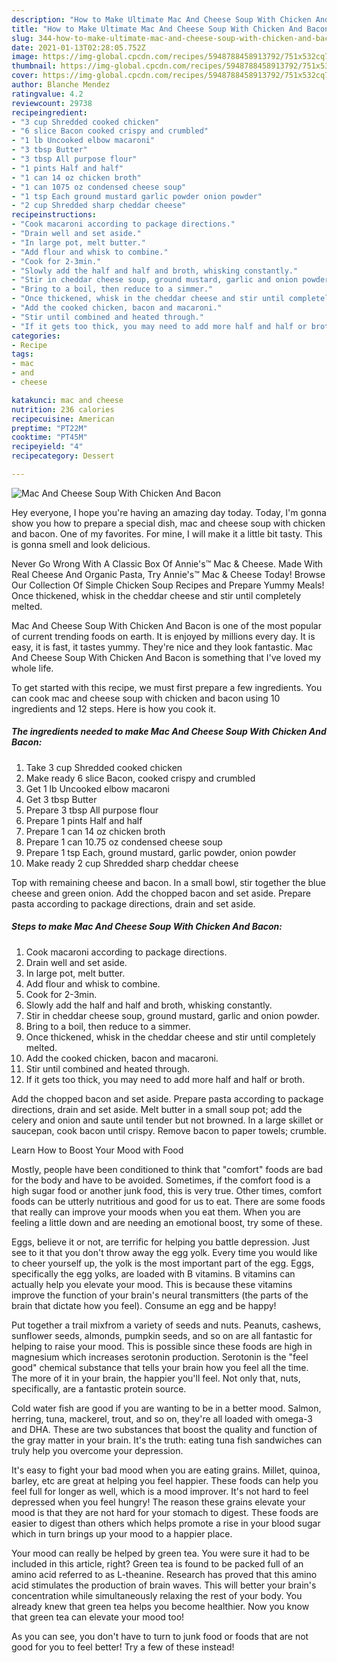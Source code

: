 ```yaml
---
description: "How to Make Ultimate Mac And Cheese Soup With Chicken And Bacon"
title: "How to Make Ultimate Mac And Cheese Soup With Chicken And Bacon"
slug: 344-how-to-make-ultimate-mac-and-cheese-soup-with-chicken-and-bacon
date: 2021-01-13T02:28:05.752Z
image: https://img-global.cpcdn.com/recipes/5948788458913792/751x532cq70/mac-and-cheese-soup-with-chicken-and-bacon-recipe-main-photo.jpg
thumbnail: https://img-global.cpcdn.com/recipes/5948788458913792/751x532cq70/mac-and-cheese-soup-with-chicken-and-bacon-recipe-main-photo.jpg
cover: https://img-global.cpcdn.com/recipes/5948788458913792/751x532cq70/mac-and-cheese-soup-with-chicken-and-bacon-recipe-main-photo.jpg
author: Blanche Mendez
ratingvalue: 4.2
reviewcount: 29738
recipeingredient:
- "3 cup Shredded cooked chicken"
- "6 slice Bacon cooked crispy and crumbled"
- "1 lb Uncooked elbow macaroni"
- "3 tbsp Butter"
- "3 tbsp All purpose flour"
- "1 pints Half and half"
- "1 can 14 oz chicken broth"
- "1 can 1075 oz condensed cheese soup"
- "1 tsp Each ground mustard garlic powder onion powder"
- "2 cup Shredded sharp cheddar cheese"
recipeinstructions:
- "Cook macaroni according to package directions."
- "Drain well and set aside."
- "In large pot, melt butter."
- "Add flour and whisk to combine."
- "Cook for 2-3min."
- "Slowly add the half and half and broth, whisking constantly."
- "Stir in cheddar cheese soup, ground mustard, garlic and onion powder."
- "Bring to a boil, then reduce to a simmer."
- "Once thickened, whisk in the cheddar cheese and stir until completely melted."
- "Add the cooked chicken, bacon and macaroni."
- "Stir until combined and heated through."
- "If it gets too thick, you may need to add more half and half or broth."
categories:
- Recipe
tags:
- mac
- and
- cheese

katakunci: mac and cheese 
nutrition: 236 calories
recipecuisine: American
preptime: "PT22M"
cooktime: "PT45M"
recipeyield: "4"
recipecategory: Dessert

---
```



![Mac And Cheese Soup With Chicken And Bacon](https://img-global.cpcdn.com/recipes/5948788458913792/751x532cq70/mac-and-cheese-soup-with-chicken-and-bacon-recipe-main-photo.jpg)

Hey everyone, I hope you're having an amazing day today. Today, I'm gonna show you how to prepare a special dish, mac and cheese soup with chicken and bacon. One of my favorites. For mine, I will make it a little bit tasty. This is gonna smell and look delicious.

Never Go Wrong With A Classic Box Of Annie&#39;s™ Mac &amp; Cheese. Made With Real Cheese And Organic Pasta, Try Annie&#39;s™ Mac &amp; Cheese Today! Browse Our Collection Of Simple Chicken Soup Recipes and Prepare Yummy Meals! Once thickened, whisk in the cheddar cheese and stir until completely melted.

Mac And Cheese Soup With Chicken And Bacon is one of the most popular of current trending foods on earth. It is enjoyed by millions every day. It is easy, it is fast, it tastes yummy. They're nice and they look fantastic. Mac And Cheese Soup With Chicken And Bacon is something that I've loved my whole life.


To get started with this recipe, we must first prepare a few ingredients. You can cook mac and cheese soup with chicken and bacon using 10 ingredients and 12 steps. Here is how you cook it.

<!--inarticleads1-->

##### The ingredients needed to make Mac And Cheese Soup With Chicken And Bacon:

1. Take 3 cup Shredded cooked chicken
1. Make ready 6 slice Bacon, cooked crispy and crumbled
1. Get 1 lb Uncooked elbow macaroni
1. Get 3 tbsp Butter
1. Prepare 3 tbsp All purpose flour
1. Prepare 1 pints Half and half
1. Prepare 1 can 14 oz chicken broth
1. Prepare 1 can 10.75 oz condensed cheese soup
1. Prepare 1 tsp Each, ground mustard, garlic powder, onion powder
1. Make ready 2 cup Shredded sharp cheddar cheese


Top with remaining cheese and bacon. In a small bowl, stir together the blue cheese and green onion. Add the chopped bacon and set aside. Prepare pasta according to package directions, drain and set aside. 

<!--inarticleads2-->

##### Steps to make Mac And Cheese Soup With Chicken And Bacon:

1. Cook macaroni according to package directions.
1. Drain well and set aside.
1. In large pot, melt butter.
1. Add flour and whisk to combine.
1. Cook for 2-3min.
1. Slowly add the half and half and broth, whisking constantly.
1. Stir in cheddar cheese soup, ground mustard, garlic and onion powder.
1. Bring to a boil, then reduce to a simmer.
1. Once thickened, whisk in the cheddar cheese and stir until completely melted.
1. Add the cooked chicken, bacon and macaroni.
1. Stir until combined and heated through.
1. If it gets too thick, you may need to add more half and half or broth.


Add the chopped bacon and set aside. Prepare pasta according to package directions, drain and set aside. Melt butter in a small soup pot; add the celery and onion and saute until tender but not browned. In a large skillet or saucepan, cook bacon until crispy. Remove bacon to paper towels; crumble. 

Learn How to Boost Your Mood with Food


Mostly, people have been conditioned to think that "comfort" foods are bad for the body and have to be avoided. Sometimes, if the comfort food is a high sugar food or another junk food, this is very true. Other times, comfort foods can be utterly nutritious and good for us to eat. There are some foods that really can improve your moods when you eat them. When you are feeling a little down and are needing an emotional boost, try some of these.

Eggs, believe it or not, are terrific for helping you battle depression. Just see to it that you don't throw away the egg yolk. Every time you would like to cheer yourself up, the yolk is the most important part of the egg. Eggs, specifically the egg yolks, are loaded with B vitamins. B vitamins can actually help you elevate your mood. This is because these vitamins improve the function of your brain's neural transmitters (the parts of the brain that dictate how you feel). Consume an egg and be happy!

Put together a trail mixfrom a variety of seeds and nuts. Peanuts, cashews, sunflower seeds, almonds, pumpkin seeds, and so on are all fantastic for helping to raise your mood. This is possible since these foods are high in magnesium which increases serotonin production. Serotonin is the "feel good" chemical substance that tells your brain how you feel all the time. The more of it in your brain, the happier you'll feel. Not only that, nuts, specifically, are a fantastic protein source.

Cold water fish are good if you are wanting to be in a better mood. Salmon, herring, tuna, mackerel, trout, and so on, they're all loaded with omega-3 and DHA. These are two substances that boost the quality and function of the gray matter in your brain. It's the truth: eating tuna fish sandwiches can truly help you overcome your depression. 

It's easy to fight your bad mood when you are eating grains. Millet, quinoa, barley, etc are great at helping you feel happier. These foods can help you feel full for longer as well, which is a mood improver. It's not hard to feel depressed when you feel hungry! The reason these grains elevate your mood is that they are not hard for your stomach to digest. These foods are easier to digest than others which helps promote a rise in your blood sugar which in turn brings up your mood to a happier place.

Your mood can really be helped by green tea. You were sure it had to be included in this article, right? Green tea is found to be packed full of an amino acid referred to as L-theanine. Research has proved that this amino acid stimulates the production of brain waves. This will better your brain's concentration while simultaneously relaxing the rest of your body. You already knew that green tea helps you become healthier. Now you know that green tea can elevate your mood too!

As you can see, you don't have to turn to junk food or foods that are not good for you to feel better! Try a few of these instead!

